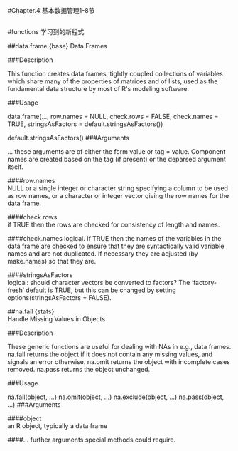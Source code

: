 #Chapter.4 基本数据管理1-8节

```

```

#functions
学习到的新程式


##data.frame {base}	
Data Frames

###Description

This function creates data frames, tightly coupled collections of variables which share many of the properties of matrices and of lists, used as the fundamental data structure by most of R's modeling software.

###Usage

data.frame(..., row.names = NULL, check.rows = FALSE,
           check.names = TRUE,
           stringsAsFactors = default.stringsAsFactors())

default.stringsAsFactors()
###Arguments

...	
these arguments are of either the form value or tag = value. Component names are created based on the tag (if present) or the deparsed argument itself.

####row.names	
NULL or a single integer or character string specifying a column to be used as row names, or a character or integer vector giving the row names for the data frame.

####check.rows	
if TRUE then the rows are checked for consistency of length and names.

####check.names	
logical. If TRUE then the names of the variables in the data frame are checked to ensure that they are syntactically valid variable names and are not duplicated. If necessary they are adjusted (by make.names) so that they are.

####stringsAsFactors	
logical: should character vectors be converted to factors? The ‘factory-fresh’ default is TRUE, but this can be changed by setting options(stringsAsFactors = FALSE).

##na.fail {stats}	
Handle Missing Values in Objects

###Description

These generic functions are useful for dealing with NAs in e.g., data frames. na.fail returns the object if it does not contain any missing values, and signals an error otherwise. na.omit returns the object with incomplete cases removed. na.pass returns the object unchanged.

###Usage

na.fail(object, ...)
na.omit(object, ...)
na.exclude(object, ...)
na.pass(object, ...)
###Arguments

####object	
an R object, typically a data frame

####...	
further arguments special methods could require.

